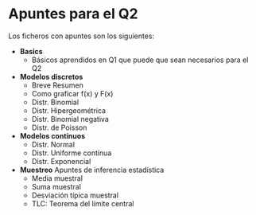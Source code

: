 # Apuntes para el Q2
Los ficheros con apuntes son los siguientes:
- **Basics**
  - Básicos aprendidos en Q1 que puede que sean necesarios para el Q2
- **Modelos discretos**
  - Breve Resumen
  - Como graficar f(x) y F(x)
  - Distr. Binomial
  - Distr. Hipergeométrica
  - Distr. Binomial negativa
  - Distr. de Poisson
- **Modelos contínuos**
  - Distr. Normal
  - Distr. Uniforme contínua
  - Distr. Exponencial
- **Muestreo** 
  Apuntes de inferencia estadística
  - Media muestral
  - Suma muestral
  - Desviación típica muestral
  - TLC: Teorema del límite central
